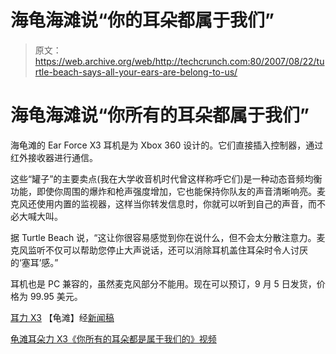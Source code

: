 # 海龟海滩说“你的耳朵都属于我们”

> 原文：<https://web.archive.org/web/http://techcrunch.com:80/2007/08/22/turtle-beach-says-all-your-ears-are-belong-to-us/>

# 海龟海滩说“你所有的耳朵都属于我们”

海龟滩的 Ear Force X3 耳机是为 Xbox 360 设计的。它们直接插入控制器，通过红外接收器进行通信。

这些“罐子”的主要卖点(我在大学收音机时代曾这样称呼它们)是一种动态音频均衡功能，即使你周围的爆炸和枪声强度增加，它也能保持你队友的声音清晰响亮。麦克风还使用内置的监视器，这样当你转发信息时，你就可以听到自己的声音，而不必大喊大叫。

据 Turtle Beach 说，“这让你很容易感觉到你在说什么，但不会太分散注意力。麦克风监听不仅可以帮助您停止大声说话，还可以消除耳机盖住耳朵时令人讨厌的‘塞耳’感。”

耳机也是 PC 兼容的，虽然麦克风部分不能用。现在可以预订，9 月 5 日发货，价格为 99.95 美元。

[耳力 X3](https://web.archive.org/web/20220925051324/http://turtlebeach.com/products/efx3/home.aspx) 【龟滩】经[新闻稿](https://web.archive.org/web/20220925051324/http://www.pr.com/press-release/49429)

[龟滩耳朵力 X3《你所有的耳朵都是属于我们的》视频](https://web.archive.org/web/20220925051324/http://www.turtlebeach.com/products/efx3/videodemo.aspx)